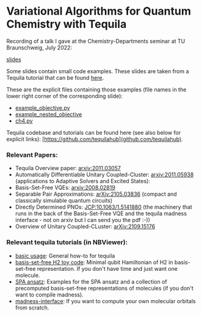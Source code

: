 
# Variational Algorithms for Quantum Chemistry with Tequila
Recording of a talk I gave at the Chemistry-Departments seminar at TU Braunschweig, July 2022:  

[slides](tub.pdf)   

Some slides contain small code examples. These slides are taken from a Tequila tutorial that can be found [here](../qai2022/).    

These are the explicit files containing those examples (file names in the lower right corner of the corresponding slide):   
- [example_objective.py](../aqi2022/code/example_objective.py)
- [example_nested_objective](../qai2022/code/example_nested_objective.py)
- [ch4.py](../qai2022/code/ch4.py)  

Tequila codebase and tutorials can be found here (see also below for explicit links): [https://github.com/tequilahub](github.com/tequilahub).  

### Relevant Papers:
- Tequila Overview paper: [arxiv:2011.03057](https://arxiv.org/abs/2011.03057)
- Automatically Differentiable Unitary Coupled-Cluster: [arxiv:2011.05938](https://arxiv.org/abs/2011.05938) (applications to Adaptive Solvers and Excited States):
- Basis-Set-Free VQEs: [arxiv:2008.02819](https://arxiv.org/abs/2008.02819)
- Separable Pair Approximations: [arXiv:2105.03836](https://arxiv.org/abs/2105.03836) (compact and classically simulable quantum circuits)
- Directly Determined PNOs: [JCP:10.1063/1.5141880](https://aip.scitation.org/doi/abs/10.1063/1.5141880) (the machinery that runs in the back of the Basis-Set-Free VQE and the tequila madness interface - not on arxiv but I can send you the pdf :-))
- Overview of Unitary Coupled-CLuster: [arXiv:2109.15176](https://arxiv.org/abs/2109.15176)

### Relevant tequila tutorials (in NBViewer):  
- [basic usage](http://nbviewer.org/github/tequilahub/tequila-tutorials/blob/main/BasicUsage.ipynb): General how-to for tequila    
- [basis-set-free H2 toy code](http://nbviewer.org/github/tequilahub/tequila-tutorials/blob/main/ChemistryBasisSetFreeVQE.ipynb): Minimal qubit Hamiltonian of H2 in basis-set-free representation. If you don't have time and just want one molecule.  
- [SPA ansatz](http://nbviewer.org/github/tequilahub/tequila-tutorials/blob/main/ChemistrySeparablePairAnsatz.ipynb): Examples for the SPA ansatz and a collection of precomputed basis-set-free representations of molecules (if you don't want to compile madness).  
- [madness-interface](http://nbviewer.org/github/tequilahub/tequila-tutorials/blob/main/ChemistryMadnessInterface.ipynb): If you want to compute your own molecular orbitals from scratch.  
